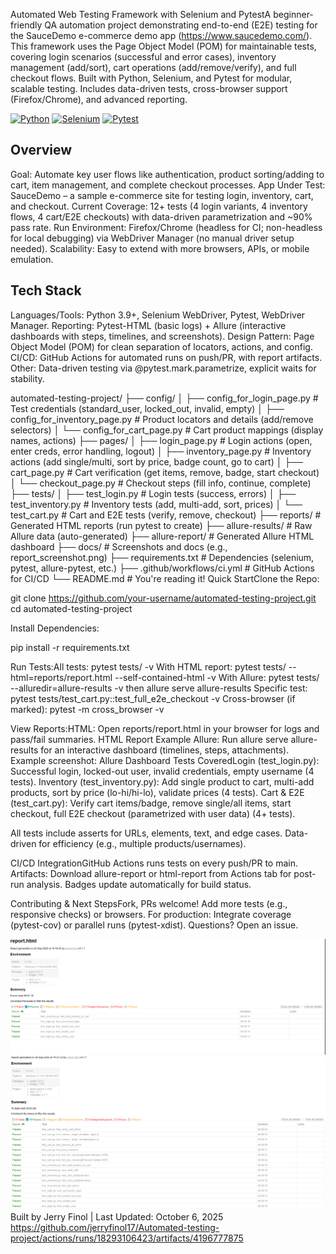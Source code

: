 Automated Web Testing Framework with Selenium and PytestA beginner-friendly QA automation project demonstrating end-to-end (E2E) testing for the SauceDemo e-commerce demo app (https://www.saucedemo.com/). This framework uses the Page Object Model (POM) for maintainable tests, covering login scenarios (successful and error cases), inventory management (add/sort), cart operations (add/remove/verify), and full checkout flows. Built with Python, Selenium, and Pytest for modular, scalable testing. Includes data-driven tests, cross-browser support (Firefox/Chrome), and advanced reporting.

[![Python](https://img.shields.io/badge/python-3.9+-blue)](https://www.python.org/)
[![Selenium](https://img.shields.io/badge/selenium-4.35-green)](https://www.selenium.dev/)
[![Pytest](https://img.shields.io/badge/pytest-8.4-orange)](https://pytest.org/)

## Overview
Goal: Automate key user flows like authentication, product sorting/adding to cart, item management, and complete checkout processes.
App Under Test: SauceDemo – a sample e-commerce site for testing login, inventory, cart, and checkout.
Current Coverage: 12+ tests (4 login variants, 4 inventory flows, 4 cart/E2E checkouts) with data-driven parametrization and ~90% pass rate.
Run Environment: Firefox/Chrome (headless for CI; non-headless for local debugging) via WebDriver Manager (no manual driver setup needed).
Scalability: Easy to extend with more browsers, APIs, or mobile emulation.


## Tech Stack
Languages/Tools: Python 3.9+, Selenium WebDriver, Pytest, WebDriver Manager.
Reporting: Pytest-HTML (basic logs) + Allure (interactive dashboards with steps, timelines, and screenshots).
Design Pattern: Page Object Model (POM) for clean separation of locators, actions, and config.
CI/CD: GitHub Actions for automated runs on push/PR, with report artifacts.
Other: Data-driven testing via @pytest.mark.parametrize, explicit waits for stability.

automated-testing-project/
├── config/
│   ├── config_for_login_page.py     # Test credentials (standard_user, locked_out, invalid, empty)
│   ├── config_for_inventory_page.py # Product locators and details (add/remove selectors)
│   └── config_for_cart_page.py      # Cart product mappings (display names, actions)
├── pages/
│   ├── login_page.py                # Login actions (open, enter creds, error handling, logout)
│   ├── inventory_page.py            # Inventory actions (add single/multi, sort by price, badge count, go to cart)
│   ├── cart_page.py                 # Cart verification (get items, remove, badge, start checkout)
│   └── checkout_page.py             # Checkout steps (fill info, continue, complete)
├── tests/
│   ├── test_login.py                # Login tests (success, errors)
│   ├── test_inventory.py            # Inventory tests (add, multi-add, sort, prices)
│   └── test_cart.py                 # Cart and E2E tests (verify, remove, checkout)
├── reports/                         # Generated HTML reports (run pytest to create)
├── allure-results/                  # Raw Allure data (auto-generated)
├── allure-report/                   # Generated Allure HTML dashboard
├── docs/                            # Screenshots and docs (e.g., report_screenshot.png)
├── requirements.txt                 # Dependencies (selenium, pytest, allure-pytest, etc.)
├── .github/workflows/ci.yml         # GitHub Actions for CI/CD
└── README.md                        # You're reading it!
Quick StartClone the Repo:

git clone https://github.com/your-username/automated-testing-project.git
cd automated-testing-project

Install Dependencies:

pip install -r requirements.txt

Run Tests:All tests: pytest tests/ -v
With HTML report: pytest tests/ --html=reports/report.html --self-contained-html -v
With Allure: pytest tests/ --alluredir=allure-results -v then allure serve allure-results
Specific test: pytest tests/test_cart.py::test_full_e2e_checkout -v
Cross-browser (if marked): pytest -m cross_browser -v

View Reports:HTML: Open reports/report.html in your browser for logs and pass/fail summaries.
HTML Report Example
Allure: Run allure serve allure-results for an interactive dashboard (timelines, steps, attachments). Example screenshot:
Allure Dashboard
Tests CoveredLogin (test_login.py): Successful login, locked-out user, invalid credentials, empty username (4 tests).
Inventory (test_inventory.py): Add single product to cart, multi-add products, sort by price (lo-hi/hi-lo), validate prices (4 tests).
Cart & E2E (test_cart.py): Verify cart items/badge, remove single/all items, start checkout, full E2E checkout (parametrized with user data) (4+ tests).

All tests include asserts for URLs, elements, text, and edge cases. Data-driven for efficiency (e.g., multiple products/usernames).

CI/CD IntegrationGitHub Actions runs tests on every push/PR to main.
Artifacts: Download allure-report or html-report from Actions tab for post-run analysis.
Badges update automatically for build status.

Contributing & Next StepsFork, PRs welcome! Add more tests (e.g., responsive checks) or browsers.
For production: Integrate coverage (pytest-cov) or parallel runs (pytest-xdist).
Questions? Open an issue.

![html report.png](docs/html%20report.png)
![Screenshot 2025-09-29 145456.png](docs/Screenshot%202025-09-29%20145456.png)
Built by Jerry Finol | Last Updated: October 6, 2025
https://github.com/jerryfinol17/Automated-testing-project/actions/runs/18293106423/artifacts/4196777875
